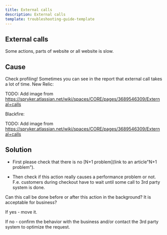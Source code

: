 ```yaml
---
title: External calls
description: External calls
template: troubleshooting-guide-template
---
```


## External calls

Some actions, parts of website or all website is slow.

## Cause

Check profiling!
Sometimes you can see in the report that external call takes a lot of time.
New Relic:

TODO: Add image from https://spryker.atlassian.net/wiki/spaces/CORE/pages/3689546309/External+calls

Blackfire:

TODO: Add image from https://spryker.atlassian.net/wiki/spaces/CORE/pages/3689546309/External+calls

## Solution

- First please check that there is no [N+1 problem](link to an article"N+1 problem").


- Then check if this action really causes a performance problem or not.
F.e. customers during checkout have to wait until some call to 3rd party system is done.

Can this call be done before or after this action in the background? It is acceptable for business?

If yes - move it.

If no - confirm the behavior with the business and/or contact the 3rd party system to optimize the request. 
